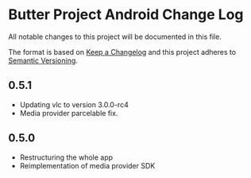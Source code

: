 # Butter Project Android Change Log

All notable changes to this project will be documented in this file.

The format is based on [Keep a Changelog](http://keepachangelog.com/) and this project adheres to [Semantic Versioning](http://semver.org/).

## 0.5.1

- Updating vlc to version 3.0.0-rc4
- Media provider parcelable fix.

## 0.5.0

- Restructuring the whole app
- Reimplementation of media provider SDK
